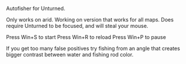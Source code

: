 Autofisher for Unturned.

Only works on arid. Working on version that works for all maps.
Does require Unturned to be focused, and will steal your mouse.

Press Win+S to start
Press Win+R to reload
Press Win+P to pause

If you get too many false positives try fishing from an angle
that creates bigger contrast between water and fishing rod color.
